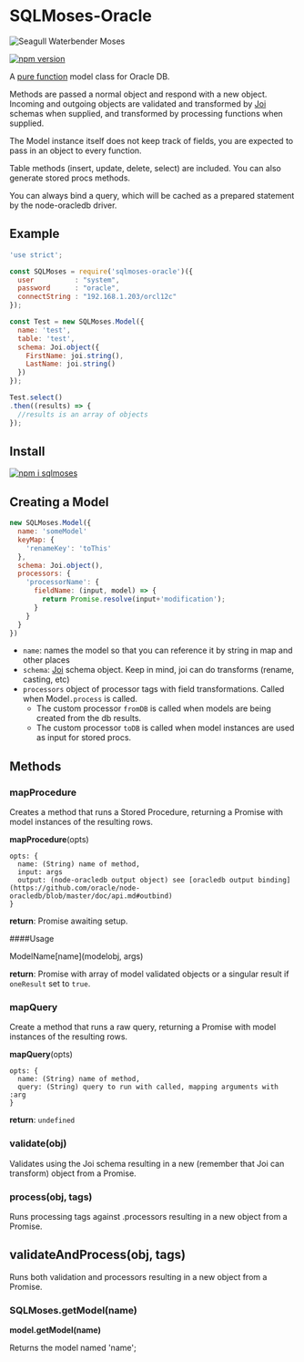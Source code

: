 # SQLMoses-Oracle

![Seagull Waterbender Moses](https://cldup.com/xBEt5glGHQ.png)

[![npm version](https://badge.fury.io/js/sqlmoses.svg)](http://badge.fury.io/js/sqlmoses)

A [pure function](http://www.nicoespeon.com/en/2015/01/pure-functions-javascript/) model class for Oracle DB.

Methods are passed a normal object and respond with a new object.
Incoming and outgoing objects are validated and transformed by [Joi](https://npmjs.org/package/joi) schemas when supplied, and transformed by processing functions when supplied.

The Model instance itself does not keep track of fields, you are expected to pass in an object to every function.

Table methods (insert, update, delete, select) are included.
You can also generate stored procs methods.

You can always bind a query, which will be cached as a prepared statement by the node-oracledb driver.

## Example

```javascript
'use strict';

const SQLMoses = require('sqlmoses-oracle')({
  user          : "system",
  password      : "oracle",
  connectString : "192.168.1.203/orcl12c"
});

const Test = new SQLMoses.Model({
  name: 'test',
  table: 'test',
  schema: Joi.object({
    FirstName: joi.string(),
    LastName: joi.string()
  })
});

Test.select()
.then((results) => {
  //results is an array of objects
});

```

## Install

[![npm i sqlmoses](https://nodei.co/npm/sqlmoses.png)](https://npmjs.org/packages/sqlmoses)


## Creating a Model 

```js
new SQLMoses.Model({
  name: 'someModel'
  keyMap: {
    'renameKey': 'toThis'
  },
  schema: Joi.object(),
  processors: {
    'processorName': {
      fieldName: (input, model) => {
        return Promise.resolve(input+'modification');
      }
    }
  }
})
```

* `name`: names the model so that you can reference it by string in map and other places
* `schema`: [Joi](https://npmjs.org/package/joi) schema object. Keep in mind, joi can do transforms (rename, casting, etc)
* `processors` object of processor tags with field transformations. Called when Model`.process` is called.
  * The custom processor `fromDB` is called when models are being created from the db results.
  * The custom processor `toDB` is called when model instances are used as input for stored procs.

## Methods

### mapProcedure

Creates a method that runs a Stored Procedure, returning a Promise with model instances of the resulting rows.

__mapProcedure__(opts)

```
opts: {
  name: (String) name of method,
  input: args
  output: (node-oracledb output object) see [oracledb output binding](https://github.com/oracle/node-oracledb/blob/master/doc/api.md#outbind)
}
```

__return__: Promise awaiting setup.

####Usage

ModelName\[name\](modelobj, args)

__return__: Promise with array of model validated objects or a singular result if `oneResult` set to `true`.

### mapQuery

Create a method that runs a raw query, returning a Promise with model instances of the resulting rows.

__mapQuery__(opts)

```
opts: {
  name: (String) name of method,
  query: (String) query to run with called, mapping arguments with :arg
}
```

__return__: `undefined`


### validate(obj)

Validates using the Joi schema resulting in a new (remember that Joi can transform) object from a Promise.

### process(obj, tags)

Runs processing tags against .processors resulting in a new object from a Promise.

## validateAndProcess(obj, tags)

Runs both validation and processors resulting in a new object from a Promise.

### SQLMoses.getModel(name)

__model.getModel(name)__

Returns the model named 'name';

